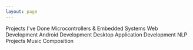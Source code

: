 ```yaml
---
layout: page
---
```


Projects I've Done
Microcontrollers & Embedded Systems
Web Development
Android Development
Desktop Application Development
NLP Projects
Music Composition